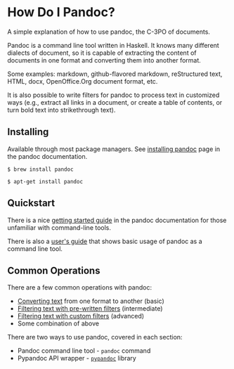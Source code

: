 # How Do I Pandoc?

A simple explanation of how to use pandoc, the C-3PO of documents.

Pandoc is a command line tool written in Haskell. It knows many different
dialects of document, so it is capable of extracting the content of 
documents in one format and converting them into another format.

Some examples: markdown, github-flavored markdown, reStructured text,
HTML, docx, OpenOffice.Org document format, etc.

It is also possible to write filters for pandoc to process text
in customized ways (e.g., extract all links in a document, or 
create a table of contents, or turn bold text into strikethrough
text).


## Installing

Available through most package managers. See [installing pandoc](http://www.pandoc.org/installing.html)
page in the pandoc documentation.

```
$ brew install pandoc

$ apt-get install pandoc
```

## Quickstart

There is a nice [getting started guide](http://pandoc.org/getting-started.html) 
in the pandoc documentation for those unfamiliar with command-line tools.

There is also a [user's guide](http://pandoc.org/MANUAL.html) that shows
basic usage of pandoc as a command line tool.

## Common Operations

There are a few common operations with pandoc:

* [Converting text](converting.md) from one format to another (basic)
* [Filtering text with pre-written filters](filtering_pre.md) (intermediate)
* [Filtering text with custom filters](filtering_custom.md) (advanced)
* Some combination of above

There are two ways to use pandoc, covered in each section:

* Pandoc command line tool - `pandoc` command
* Pypandoc API wrapper - [`pypandoc`](https://github.com/bebraw/pypandoc) library

